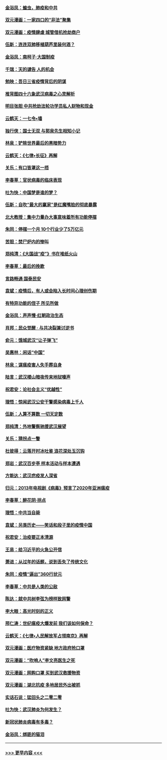 #### [金浴凤：蝗虫，肺疫和中共](../pages/nsc993/n11916904.md?t=03051803) 
#### [双元漫画：一家四口的“非法”聚集](../pages/nsc993/n11916378.md?t=03051803) 
#### [双元漫画：疫情肆虐 城管借机抢劫商户](../pages/nsc993/n11916310.md?t=03051803) 
#### [伍新：连连双肺移植葫芦里装何酒？](../pages/nsc993/n11913667.md?t=03051803) 
#### [金浴凤：南柯子·大国制疫](../pages/nsc993/n11913657.md?t=03051803) 
#### [千瑞：天的谴告  人的机会](../pages/nsc993/n11913309.md?t=03051803) 
#### [勉映：吾日三省疫情背后的阴谋](../pages/nsc993/n11913079.md?t=03051803) 
#### [推背图四十六象武汉病毒之心灵解析](../pages/nsc993/n11911761.md?t=03051803) 
#### [明目张胆 中共抢劫法轮功学员私人财物和现金](../pages/nsc993/n11910262.md?t=03051803) 
#### [云鹤天：一七令▪墙](../pages/nsc993/n11910627.md?t=03051803) 
#### [独行侠：国士无双 与郭泉先生相知小记](../pages/nsc993/n11910613.md?t=03051803) 
#### [林泉：铲除世界最后的黑暗势力](../pages/nsc993/n11909320.md?t=03051803) 
#### [云鹤天：《七律▪长征》再解](../pages/nsc993/n11909327.md?t=03051803) 
#### [关乐：有口皆罩这一捂](../pages/nsc993/n11908393.md?t=03051803) 
#### [李春草：官状病毒的临床表现](../pages/nsc993/n11908339.md?t=03051803) 
#### [吐为快：中国梦是谁的梦？](../pages/nsc993/n11906564.md?t=03051803) 
#### [伍新：自吹“最大的赢家”是红魔嘴脸的彻底暴露](../pages/nsc993/n11906407.md?t=03051803) 
#### [北大教授：集中力量办大事意味着所有功能停摆](../pages/nsc993/n11904800.md?t=03051803) 
#### [朱同：停摆一个月 10个行业少了5万亿元](../pages/nsc993/n11904498.md?t=03051803) 
#### [苦胆：焚尸炉内的惨叫](../pages/nsc993/n11904479.md?t=03051803) 
#### [郑纯清：《大国战“疫”》书在堆纸火山](../pages/nsc993/n11904450.md?t=03051803) 
#### [李春草：最后的挽歌](../pages/nsc993/n11904441.md?t=03051803) 
#### [言路畅通 国泰民安](../pages/nsc993/n11904222.md?t=03051803) 
#### [袁斌：疫情后，有人或会陷入长时间心理创伤期](../pages/nsc993/n11901514.md?t=03051803) 
#### [有特异功能的侄子 所见所做](../pages/nsc993/n11901154.md?t=03051803) 
#### [金浴凤：声声慢‧红朝政治生态](../pages/nsc993/n11899553.md?t=03051803) 
#### [肖邦：民众觉醒 · 与共决裂兼讨逆书](../pages/nsc993/n11898435.md?t=03051803) 
#### [俞元：饿城武汉“让子弹飞”](../pages/nsc993/n11898344.md?t=03051803) 
#### [吴惠林：闲话“中国”](../pages/nsc993/n11898182.md?t=03051803) 
#### [林泉：谋瘟疫害人失手葬自身](../pages/nsc993/n11897892.md?t=03051803) 
#### [陆言：武汉楼山暗夜传来地狱嚎声](../pages/nsc993/n11897033.md?t=03051803) 
#### [祝君安：论社会主义“优越性”](../pages/nsc993/n11897005.md?t=03051803) 
#### [理悟：惊闻武汉公安干警感染病毒上千人](../pages/nsc993/n11896947.md?t=03051803) 
#### [伍新：人算不算数 一切天定数](../pages/nsc993/n11893372.md?t=03051803) 
#### [郑纯清：外地警察驰援武汉展望](../pages/nsc993/n11893115.md?t=03051803) 
#### [关乐：猜拐点一瞥](../pages/nsc993/n11893020.md?t=03051803) 
#### [杜彼得：云落开时冰吐鉴 浪花深处玉沉钩](../pages/nsc993/n11892107.md?t=03051803) 
#### [郑岩：武汉百步亭 样本活动与样本遭遇](../pages/nsc993/n11892310.md?t=03051803) 
#### [方能达：武汉疠疫发人深省](../pages/nsc993/n11891376.md?t=03051803) 
#### [归元：2013年电视剧《病毒》预言了2020年亚洲瘟疫](../pages/nsc993/n11891126.md?t=03051803) 
#### [李春草：醉花阴·拐点](../pages/nsc993/n11890567.md?t=03051803) 
#### [理悟：中共当自毙](../pages/nsc993/n11890559.md?t=03051803) 
#### [袁斌：另类历史——笑话和段子里的疫情中国](../pages/nsc993/n11889243.md?t=03051803) 
#### [祝君安：治疫要正本清源](../pages/nsc993/n11889085.md?t=03051803) 
#### [王易：给习近平的火急公开信](../pages/nsc993/n11888225.md?t=03051803) 
#### [萧进：从过年的话题，说到丢失了传统文化](../pages/nsc993/n11887732.md?t=03051803) 
#### [朱同：疫情“逼出”360行状元](../pages/nsc993/n11887678.md?t=03051803) 
#### [李春草：中共是人类的公敌](../pages/nsc993/n11887656.md?t=03051803) 
#### [陈达：就中共树李弦为榜样致网警](../pages/nsc993/n11887625.md?t=03051803) 
#### [李大眼：高光时刻的正义](../pages/nsc993/n11887585.md?t=03051803) 
#### [邢仁涛：世纪瘟疫大爆发前 我们该如何保命？](../pages/nsc993/n11887535.md?t=03051803) 
#### [云鹤天：《七律▪人民解放军占领南京》再解](../pages/nsc993/n11887524.md?t=03051803) 
#### [双元漫画：医疗物资紧缺 地方政府抢口罩](../pages/nsc993/n11884744.md?t=03051803) 
#### [双元漫画：“吹哨人”李文亮医生之死](../pages/nsc993/n11884705.md?t=03051803) 
#### [双元漫画：网购口罩 买到武汉救援物资](../pages/nsc993/n11884670.md?t=03051803) 
#### [双元漫画：湖北抗疫 多地居民外出被抓](../pages/nsc993/n11884643.md?t=03051803) 
#### [实话石说：猛回头之二零二零](../pages/nsc993/n11883968.md?t=03051803) 
#### [吐为快：武汉肺炎为何发生？](../pages/nsc993/n11882180.md?t=03051803) 
#### [新冠状肺炎病毒有多毒？](../pages/nsc993/n11881790.md?t=03051803) 
#### [金浴凤：绑匪的猫泪](../pages/nsc993/n11880664.md?t=03051803) 

----
#### [ >>> 更早内容 <<< ](../indexes/nsc993-earlier.md)
